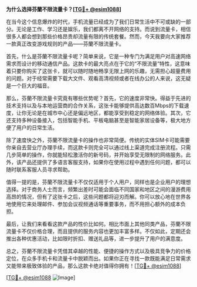 **为什么选择芬蘭不限流量卡？[[TG💪+ @esim1088](https://t.me/s/esim1088)]**

在当今这个信息爆炸的时代，手机流量已经成为了我们日常生活中不可或缺的一部分。无论是工作、学习还是娱乐，我们都离不开网络的支持。而说到流量卡，相信很多人都会想到那些价格昂贵却流量有限的传统套餐。然而，今天我要向大家推荐一款真正改变游戏规则的产品——芬蘭不限流量卡。

首先，什么是芬蘭不限流量卡呢？简单来说，它是一种专门为满足用户对高速网络需求而设计的移动通信产品。这款卡的最大亮点在于它的“不限流量”特性，这意味着只要你购买了这张卡，就可以随时随地畅享无限上网的乐趣，无需担心超量费用的问题。对于经常需要下载大文件、观看高清视频或者在线办公的人来说，这无疑是一个巨大的福音。

那么，芬蘭不限流量卡究竟有哪些优势呢？首先，它的速度非常快。得益于先进的技术支持以及与本地运营商的合作关系，这张卡能够提供高达数百Mbps的下载速度，让你无论是在城市中心还是偏远地区，都能享受到稳定的网络体验。其次，它还支持多种设备接入，包括智能手机、平板电脑甚至是智能家居设备等，极大地方便了用户的日常生活。

除了速度快之外，芬蘭不限流量卡的操作也非常简便。传统的实体SIM卡可能需要你亲自去营业厅办理手续，而这款卡则完全可以通过线上渠道完成注册流程。只需几步简单的操作，你就能轻松激活你的新号码，并开始享受无限制的网络服务。此外，该产品还提供了多语言客服支持，如果你在使用过程中遇到任何问题，都可以随时联系客服人员寻求帮助。

值得一提的是，芬蘭不限流量卡不仅仅适用于个人用户，同样也是企业用户的理想选择。对于商务人士而言，频繁出差时可能会面临不同国家和地区之间的漫游费用高昂的情况，但有了这张卡之后，这些问题都将迎刃而解。你可以放心地在世界各地使用它来处理邮件、参加会议视频通话等重要事务，而不用担心额外的成本负担。

最后，让我们来看看这款产品的性价比如何。相比市面上其他同类产品，芬蘭不限流量卡不仅价格合理，而且提供的服务内容也更加丰富多样。不仅如此，定期还会推出各种优惠活动，比如限时折扣、赠送礼品等，进一步提升了用户的满意度。

总之，芬蘭不限流量卡凭借其卓越的性能、便捷的操作方式以及极具竞争力的价格定位，在众多手机卡和流量卡中脱颖而出。如果你正在寻找一款既能满足日常需求又能带来极致体验的产品，那么这款卡绝对值得你拥有！[[TG💪+ @esim1088](https://t.me/s/esim1088)]

[[TG💪+ @esim1088](https://t.me/s/esim1088) ![Image](https://i.postimg.cc/4NQfJmqS/Snipaste-2025-05-13-00-14-12.png)]